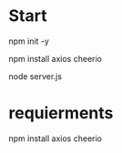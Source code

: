 # Start
npm init -y

npm install axios cheerio

node server.js

# requierments 
npm install axios cheerio
